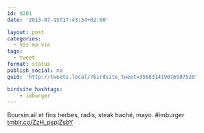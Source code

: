 ```yaml
---
id: 9201
date: '2013-07-15T17:43:34+02:00'

layout: post
categories:
  - Vis ma vie
tags:
  - tweet
format: status
publish_social: no
guid: 'http://tweets.local/?birdsite_tweet=356831419076587520'

birdsite_hashtags:
    - imburger
---
```


Boursin ail et fins herbes, radis, steak haché, mayo. #imburger [tmblr.co/ZzH\_pspjZsbY](http://tmblr.co/ZzH_pspjZsbY)